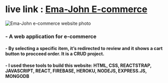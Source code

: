 # live link : [Ema-John E-commerce]([https://ema-john-react-firebase.web.app/](https://ema-john-react-website-project.netlify.app/))


![Ema-John e-commerce website photo](https://i.ibb.co/jh0kHvr/ema-john-screen.png)

### - A web application for e-commerce
#### - By selecting a specific item,  it’s redirected to review and  it shows a cart button to procceed order. It is a CRUD project.
#### - I used these tools to build this website: HTML, CSS, REACTSTRAP, JAVASCRIPT, REACT, FIREBASE, HEROKU, NODEJS, EXPRESS.JS, MONGODB




